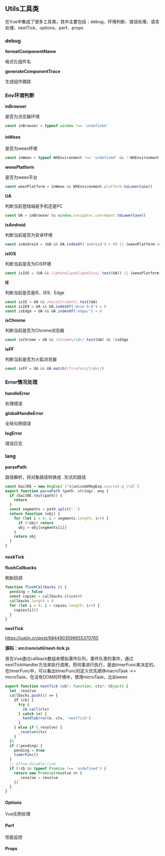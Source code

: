 ## Utils工具类

在Vue中集成了很多工具类，其中主要包括：debug、环境判断、错误处理、语言处理、nextTick、options、perf、props

### debug

**formatComponentName**

格式化组件名

**generateComponentTrace**

生成组件跟踪

### Env环境判断

**inBrowser**

是否为浏览器环境

```js
const inBrowser = typeof window !== 'undefined'
```

#### inWeex

是否为weex环境

```js
const inWeex = typeof WXEnvironment !== 'undefined' && !!WXEnvironment.platform
```

**weexPlatform**

是否为weex平台

```js
const weexPlatform = inWeex && WXEnvironment.platform.toLowerCase()
```

**UA**

判断当前登陆端是手机还是PC

```js
const UA = inBrowser && window.navigator.userAgent.toLowerCase()
```

**isAndroid**

判断当前是否为安卓环境

```js
const isAndroid = (UA && UA.indexOf('android') > 0) || (weexPlatform === 'android')
```

**isIOS**

判断当前是否为IOS环境

```js
const isIOS = (UA && /iphone|ipad|ipod|ios/.test(UA)) || (weexPlatform === 'ios')
```

**IE**

判断当前是否是IE、IE9、Edge

```js
const isIE = UA && /msie|trident/.test(UA)
const isIE9 = UA && UA.indexOf('msie 9.0') > 0
const isEdge = UA && UA.indexOf('edge/') > 0
```

**isChrome**

判断当前是否为Chrome浏览器

```js
const isChrome = UA && /chrome\/\d+/.test(UA) && !isEdge
```

**isFF**

判断当前是否为火狐浏览器

```js
const isFF = UA && UA.match(/firefox\/(\d+)/)
```

### Error情况处理

**handleError**

处理错误

**globalHandleError**

全局句柄错误

**logError**

错误日志

### **lang**

**parsePath**

路径解析，将对象路径转换成 `.`形式的路径

```js
const bailRE = new RegExp(`[^${unicodeRegExp.source}.$_\\d]`)
export function parsePath (path: string): any {
  if (bailRE.test(path)) {
    return
  }
  const segments = path.split('.')
  return function (obj) {
    for (let i = 0; i < segments.length; i++) {
      if (!obj) return
      obj = obj[segments[i]]
    }
    return obj
  }
}
```

#### nexkTick

**flushCallbacks**

刷新回调

```js
function flushCallbacks () {
  pending = false
  const copies = callbacks.slice(0)
  callbacks.length = 0
  for (let i = 0; i < copies.length; i++) {
    copies[i]()
  }
}
```

**nextTick**

https://juejin.cn/post/6844903599655370765

**源码：src/core/util/next-tick.js**

首先Vue通过callback数组来模拟事件队列，事件队里的事件，通过nextTickHandler方法来执行调用，而何事进行执行，是由timerFunc来决定的，在timerFunc中，可以看出timerFunc的定义优先顺序macroTask ->> microTask，在没有DOM的环境中，使用microTask，比如weex

```js
export function nextTick (cb?: Function, ctx?: Object) {
  let _resolve
  callbacks.push(() => {
    if (cb) {
      try {
        cb.call(ctx)
      } catch (e) {
        handleError(e, ctx, 'nextTick')
      }
    } else if (_resolve) {
      _resolve(ctx)
    }
  })
  if (!pending) {
    pending = true
    timerFunc()
  }
  // $flow-disable-line
  if (!cb && typeof Promise !== 'undefined') {
    return new Promise(resolve => {
      _resolve = resolve
    })
  }
}

```

#### Options

Vue实例处理

#### Perf

性能监控

#### Props

